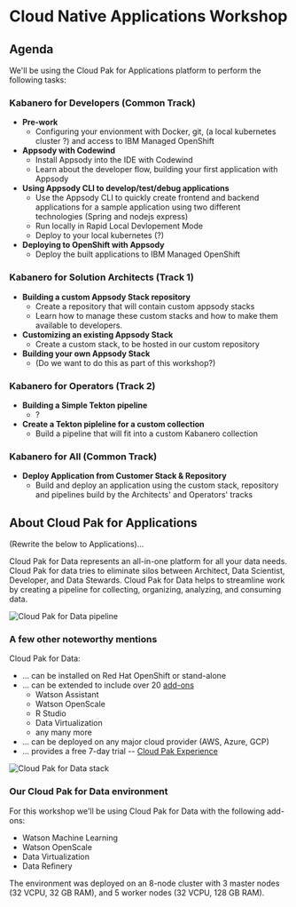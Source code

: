 # Cloud Native Applications Workshop

## Agenda

We'll be using the Cloud Pak for Applications platform to perform the following tasks:

### Kabanero for Developers (Common Track)

* **Pre-work**
  * Configuring your envionment with Docker, git, (a local kubernetes cluster ?) and access to IBM Managed OpenShift
* **Appsody with Codewind**
  * Install Appsody into the IDE with Codewind
  * Learn about the developer flow, building your first application with Appsody
* **Using Appsody CLI to develop/test/debug applications**
  * Use the Appsody CLI to quickly create frontend and backend applications for a sample application using two different technologies (Spring and nodejs express)
  * Run locally in Rapid Local Devlopement Mode
  * Deploy to your local kubernetes (?)
* **Deploying to OpenShift with Appsody**
  * Deploy the built applications to IBM Managed OpenShift

### Kabanero for Solution Architects (Track 1)

* **Building a custom Appsody Stack repository**
  * Create a repository that will contain custom appsody stacks
  * Learn how to manage these custom stacks and how to make them available to developers.
* **Customizing an existing Appsody Stack**
  * Create a custom stack, to be hosted in our custom repository
* **Building your own Appsody Stack**
  * (Do we want to do this as part of this workshop?)
  
### Kabanero for Operators  (Track 2)

* **Building a Simple Tekton pipeline**
  * ?
* **Create a Tekton pipleline for a custom collection**
  * Build a pipeline that will fit into a custom Kabanero collection
  
### Kabanero for All  (Common Track)

* **Deploy Application from Customer Stack & Repository**
  * Build and deploy an application using the custom stack, repository and pipelines build by the Architects' and Operators' tracks
  
## About Cloud Pak for Applications

(Rewrite the below to Applications)...

Cloud Pak for Data represents an all-in-one platform for all your data needs. Cloud Pak for data tries to eliminate silos between Architect, Data Scientist, Developer, and Data Stewards. Cloud Pak for Data helps to streamline work by creating a pipeline for collecting, organizing, analyzing, and consuming data.

![Cloud Pak for Data pipeline](.gitbook/assets/images/generic/cp4data.png)

### A few other noteworthy mentions

Cloud Pak for Data:

* ... can be installed on Red Hat OpenShift or stand-alone
* ... can be extended to include over 20 [add-ons](https://docs-icpdata.mybluemix.net/extend/com.ibm.icpdata.doc/zen/admin/add-ons.html)
  * Watson Assistant
  * Watson OpenScale
  * R Studio
  * Data Virtualization
  * any many more
* ... can be deployed on any major cloud provider (AWS, Azure, GCP)
* ... provides a free 7-day trial -- [Cloud Pak Experience](https://www.ibm.com/cloud/garage/cloud-pak-experiences/)

![Cloud Pak for Data stack](.gitbook/assets/images/generic/cpd-stack.png)

### Our Cloud Pak for Data environment

For this workshop we'll be using Cloud Pak for Data with the following add-ons:

* Watson Machine Learning
* Watson OpenScale
* Data Virtualization
* Data Refinery

The environment was deployed on an 8-node cluster with 3 master nodes (32 VCPU, 32 GB RAM), and 5 worker nodes (32 VCPU, 128 GB RAM).
